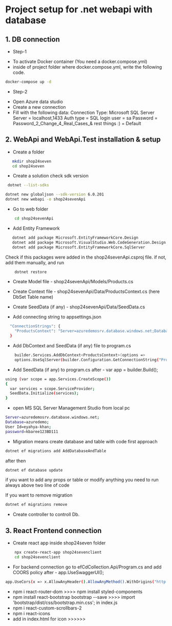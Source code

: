 # Project setup for .net webapi with database
## 1. DB connection
* Step-1
- To activate Docker container (You need a docker.compose.yml)
- inside of project folder where docker.compose.yml, write the following code.
```bash
docker-compose up -d
```
* Step-2 
- Open Azure data studio
- Create a new connection
- Fill with the following data:
    Connection Type: Microsoft SQL Server
    Server = localhost,1433
    Auth type = SQL login
    user = sa
    Password = Password_2_Change_4_Real_Cases_&
    rest things :) = Default

## 2. WebApi  and WebApi.Test installation & setup
- Create a folder
 ```bash 
    mkdir shop24seven
    cd shop24seven 
 ```

- Create a solution
check sdk version 
```bash 
 dotnet --list-sdks
 ````

 ```bash 
dotnet new globaljson --sdk-version 6.0.201
dotnet new webapi -o shop24sevenApi
 ```
- Go to web folder
```bash 
    cd shop24sevenApi 
 ```
- Add Entity Framework
```bash 
   dotnet add package Microsoft.EntityFrameworkCore.Design
   dotnet add package Microsoft.VisualStudio.Web.CodeGeneration.Design
   dotnet add package Microsoft.EntityFrameworkCore.SqlServer
 ```
Check if this packages were added in the shop24sevenApi.csproj file. if not, add them manually, and run 
```bash 
    dotnet restore 
 ```
- Create Model file - shop24sevenApi/Models/Products.cs

- Create Context file - shop24sevenApi/Data/ProductsContext.cs
      (here DbSet<Modelname> Table name)

- Create SeedData (if any) - shop24sevenApi/Data/SeedData.cs 

- Add connecting string to appsettings.json
```bash 
  "ConnectionStrings": {
    "ProductsContext": "Server=azuredemosrv.database.windows.net;Database=azuredemo;User Id=eyahya-khan;password=kbaree123BD111"
  }
```
- Add DbContext and SeedData (if any) file to program.cs 
```bash
    builder.Services.AddDbContext<ProductsContext>(options =>
    options.UseSqlServer(builder.Configuration.GetConnectionString("ProductsContext")));
```
- Add SeedData (if any) to program.cs after - var app = builder.Build();
```bash
using (var scope = app.Services.CreateScope())
{
  var services = scope.ServiceProvider;
  SeedData.Initialize(services);
}
```
- open MS SQL Server Management Studio from local pc
```bash
Server=azuredemosrv.database.windows.net;
Database=azuredemo;
User Id=eyahya-khan;
password=kbaree123BD111
```

- Migration means create database and table with code first approach
```bash
dotnet ef migrations add AddDatabaseAndTable
```
after then
```bash
dotnet ef database update
```
if you want to add any props or table or modify anything you need to run always above two line of code

If you want to remove migration
```bash
dotnet ef migrations remove
```
- Create controller to controll Db.


## 3. React Frontend connection
- Create react app inside shop24seven folder
```bash
    npx create-react-app shop24sevenclient
    cd shop24sevenclient
```
- For backend connection go to efCdCollection.Api/Program.cs and add COORS policy after - app.UseSwaggerUI();
```bash
app.UseCors(x => x.AllowAnyHeader().AllowAnyMethod().WithOrigins("http://localhost:3000"));
```

- npm i react-router-dom >>>> npm install styled-components
- npm install react-bootstrap bootstrap --save   >>>> import 'bootstrap/dist/css/bootstrap.min.css'; in index.js
- npm i react-custom-scrollbars-2
- npm i react-icons
- add in index.html for icon >>>>>>    
      <link rel="stylesheet" href="https://cdnjs.cloudflare.com/ajax/libs/font-awesome/5.15.0/css/all.min.css"
      integrity="sha512-BnbUDfEUfV0Slx6TunuB042k9tuKe3xrD6q4mg5Ed72LTgzDIcLPxg6yI2gcMFRyomt+yJJxE+zJwNmxki6/RA=="
      crossorigin="anonymous" referrerpolicy="no-referrer" />






